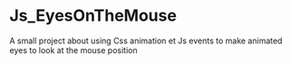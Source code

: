 # Js_EyesOnTheMouse
A small project about using Css animation et Js events to make animated eyes to look at the mouse position
